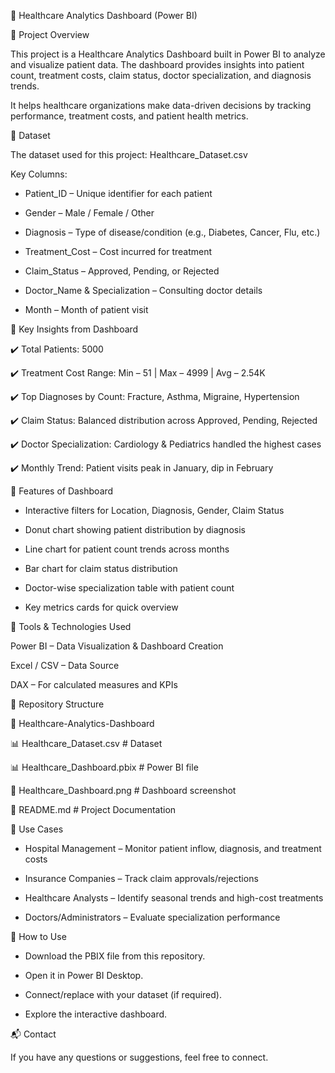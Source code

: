 🏥 Healthcare Analytics Dashboard (Power BI)

🚀 Project Overview

This project is a Healthcare Analytics Dashboard built in Power BI to analyze and visualize patient data.
The dashboard provides insights into patient count, treatment costs, claim status, doctor specialization, and diagnosis trends.

It helps healthcare organizations make data-driven decisions by tracking performance, treatment costs, and patient health metrics.


📂 Dataset

The dataset used for this project: Healthcare_Dataset.csv

Key Columns:

- Patient_ID – Unique identifier for each patient

- Gender – Male / Female / Other

- Diagnosis – Type of disease/condition (e.g., Diabetes, Cancer, Flu, etc.)

- Treatment_Cost – Cost incurred for treatment

- Claim_Status – Approved, Pending, or Rejected

- Doctor_Name & Specialization – Consulting doctor details

- Month – Month of patient visit


🔑 Key Insights from Dashboard

✔️ Total Patients: 5000

✔️ Treatment Cost Range: Min – 51 | Max – 4999 | Avg – 2.54K

✔️ Top Diagnoses by Count: Fracture, Asthma, Migraine, Hypertension

✔️ Claim Status: Balanced distribution across Approved, Pending, Rejected

✔️ Doctor Specialization: Cardiology & Pediatrics handled the highest cases

✔️ Monthly Trend: Patient visits peak in January, dip in February


📌 Features of Dashboard

- Interactive filters for Location, Diagnosis, Gender, Claim Status

- Donut chart showing patient distribution by diagnosis

- Line chart for patient count trends across months

- Bar chart for claim status distribution

- Doctor-wise specialization table with patient count

- Key metrics cards for quick overview


📌 Tools & Technologies Used

Power BI – Data Visualization & Dashboard Creation

Excel / CSV – Data Source

DAX – For calculated measures and KPIs


📌 Repository Structure

📁 Healthcare-Analytics-Dashboard

📊 Healthcare_Dataset.csv       # Dataset

📊 Healthcare_Dashboard.pbix    # Power BI file

📸 Healthcare_Dashboard.png     # Dashboard screenshot

📄 README.md                    # Project Documentation


🎯 Use Cases

- Hospital Management – Monitor patient inflow, diagnosis, and treatment costs

- Insurance Companies – Track claim approvals/rejections

- Healthcare Analysts – Identify seasonal trends and high-cost treatments

- Doctors/Administrators – Evaluate specialization performance


📌 How to Use

- Download the PBIX file from this repository.

- Open it in Power BI Desktop.

- Connect/replace with your dataset (if required).

- Explore the interactive dashboard.


📬 Contact

If you have any questions or suggestions, feel free to connect.
